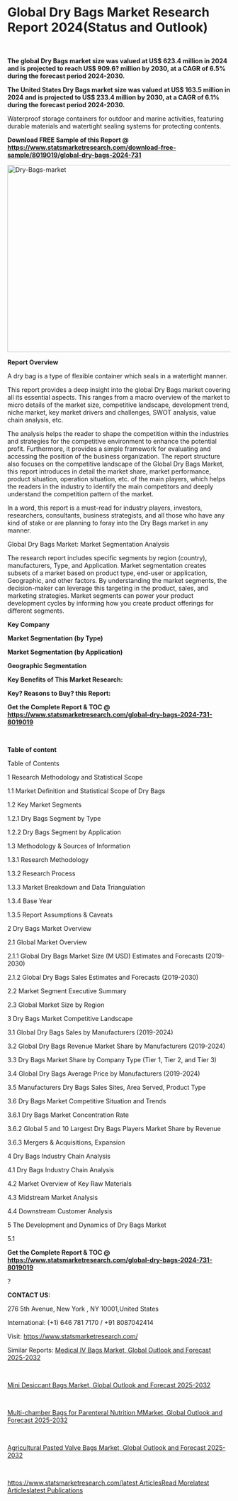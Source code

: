 <h1>Global Dry Bags Market Research Report 2024(Status and Outlook)</h1><br/><p><strong>The global Dry Bags market size was valued at US$ 623.4 million in 2024 and is projected to reach US$ 909.6? million by 2030, at a <strong>CAGR</strong> of 6.5% during the forecast period 2024-2030.</strong></p>
 
 
 
 <p><strong>The United States Dry Bags market size was valued at US$ 163.5 million in 2024 and is projected to US$ 233.4 million by 2030, at a <strong>CAGR</strong> of 6.1% during the forecast period 2024-2030.</strong></p>
 
 
 
 <p>Waterproof storage containers for outdoor and marine activities, featuring durable materials and watertight sealing systems for protecting contents.</p>
 
 
 
 <p><strong>Download FREE Sample of this Report @ <a href="https://www.statsmarketresearch.com/download-free-sample/8019019/global-dry-bags-2024-731">https://www.statsmarketresearch.com/download-free-sample/8019019/global-dry-bags-2024-731</a></strong></p>
 
 
 
 <p><img alt="Dry-Bags-market" src="https://www.grandresearchstore.com/assets/report-images/Dry_Bags_market.png" style="width: 703px; height: 422px;" /></p>
 
 
 
 <p><strong>Report Overview</strong></p>
 
 
 
 <p>A dry bag is a type of flexible container which seals in a watertight manner.</p>
 
 
 
 <p>This report provides a deep insight into the global Dry Bags market covering all its essential aspects. This ranges from a macro overview of the market to micro details of the market size, competitive landscape, development trend, niche market, key market drivers and challenges, SWOT analysis, value chain analysis, etc.</p>
 
 
 
 <p>The analysis helps the reader to shape the competition within the industries and strategies for the competitive environment to enhance the potential profit. Furthermore, it provides a simple framework for evaluating and accessing the position of the business organization. The report structure also focuses on the competitive landscape of the Global Dry Bags Market, this report introduces in detail the market share, market performance, product situation, operation situation, etc. of the main players, which helps the readers in the industry to identify the main competitors and deeply understand the competition pattern of the market.</p>
 
 
 
 <p>In a word, this report is a must-read for industry players, investors, researchers, consultants, business strategists, and all those who have any kind of stake or are planning to foray into the Dry Bags market in any manner.</p>
 
 
 
 <p>Global Dry Bags Market: Market Segmentation Analysis</p>
 
 
 
 <p>The research report includes specific segments by region (country), manufacturers, Type, and Application. Market segmentation creates subsets of a market based on product type, end-user or application, Geographic, and other factors. By understanding the market segments, the decision-maker can leverage this targeting in the product, sales, and marketing strategies. Market segments can power your product development cycles by informing how you create product offerings for different segments.</p>
 
 
 
 <p><strong>Key Company</strong></p>
 
 
 
 <p><strong>Market Segmentation (by Type)</strong></p>
 
 
 
 <p><strong>Market Segmentation (<strong>by Application</strong>)</strong></p>
 
 
 
 <p><strong>Geographic Segmentation</strong></p>
 
 
 
 <p><strong>Key Benefits of This Market Research:</strong></p>
 
 
 
 <p><strong>Key? <strong>Reasons to Buy</strong>? this Report:</strong></p>
 
 
 
 <div><b>Get the Complete Report & TOC @ <a href="https://www.statsmarketresearch.com/global-dry-bags-2024-731-8019019">https://www.statsmarketresearch.com/global-dry-bags-2024-731-8019019</a></b></div>
 
 
 
 <p><br />
 
 <b>Table of content</b></p>
 
 
 
 <p>Table of Contents<br />
 
 1 Research Methodology and Statistical Scope<br />
 
 1.1 Market Definition and Statistical Scope of Dry Bags<br />
 
 1.2 Key Market Segments<br />
 
 1.2.1 Dry Bags Segment by Type<br />
 
 1.2.2 Dry Bags Segment by Application<br />
 
 1.3 Methodology & Sources of Information<br />
 
 1.3.1 Research Methodology<br />
 
 1.3.2 Research Process<br />
 
 1.3.3 Market Breakdown and Data Triangulation<br />
 
 1.3.4 Base Year<br />
 
 1.3.5 Report Assumptions & Caveats<br />
 
 2 Dry Bags Market Overview<br />
 
 2.1 Global Market Overview<br />
 
 2.1.1 Global Dry Bags Market Size (M USD) Estimates and Forecasts (2019-2030)<br />
 
 2.1.2 Global Dry Bags Sales Estimates and Forecasts (2019-2030)<br />
 
 2.2 Market Segment Executive Summary<br />
 
 2.3 Global Market Size by Region<br />
 
 3 Dry Bags Market Competitive Landscape<br />
 
 3.1 Global Dry Bags Sales by Manufacturers (2019-2024)<br />
 
 3.2 Global Dry Bags Revenue Market Share by Manufacturers (2019-2024)<br />
 
 3.3 Dry Bags Market Share by Company Type (Tier 1, Tier 2, and Tier 3)<br />
 
 3.4 Global Dry Bags Average Price by Manufacturers (2019-2024)<br />
 
 3.5 Manufacturers Dry Bags Sales Sites, Area Served, Product Type<br />
 
 3.6 Dry Bags Market Competitive Situation and Trends<br />
 
 3.6.1 Dry Bags Market Concentration Rate<br />
 
 3.6.2 Global 5 and 10 Largest Dry Bags Players Market Share by Revenue<br />
 
 3.6.3 Mergers & Acquisitions, Expansion<br />
 
 4 Dry Bags Industry Chain Analysis<br />
 
 4.1 Dry Bags Industry Chain Analysis<br />
 
 4.2 Market Overview of Key Raw Materials<br />
 
 4.3 Midstream Market Analysis<br />
 
 4.4 Downstream Customer Analysis<br />
 
 5 The Development and Dynamics of Dry Bags Market<br />
 
 5.1</p>
 
 
 
 <div><b>Get the Complete Report & TOC @ <a href="https://www.statsmarketresearch.com/global-dry-bags-2024-731-8019019">https://www.statsmarketresearch.com/global-dry-bags-2024-731-8019019</a></b></div>
 
 
 
 <p>? </p>
 
 
 
 <p><b>CONTACT US:</b><br />
 
 276 5th Avenue, New York , NY 10001,United States<br />
 
 International: (+1) 646 781 7170 / +91 8087042414<br />
 
 Visit: <a href="https://www.statsmarketresearch.com/">https://www.statsmarketresearch.com/</a><br />
 
 Similar Reports: <a href="https://www.statsmarketresearch.com/global-dry-bags-2024-731-8019019">Medical IV Bags Market, Global Outlook and Forecast 2025-2032</a><br />
 
 <br />
 
 <a href="https://www.statsmarketresearch.com/global-dry-bags-2024-731-8019019">Mini Desiccant Bags Market, Global Outlook and Forecast 2025-2032</a><br />
 
 <br />
 
 <a href="https://www.statsmarketresearch.com/global-dry-bags-2024-731-8019019">Multi-chamber Bags for Parenteral Nutrition MMarket, Global Outlook and Forecast 2025-2032</a><br />
 
 <br />
 
 <a href="https://www.statsmarketresearch.com/global-dry-bags-2024-731-8019019">Agricultural Pasted Valve Bags Market, Global Outlook and Forecast 2025-2032</a><br />
 
 <br />
 
 <a href="https://gyeongbokgung.com">https://www.statsmarketresearch.com/</a><a href="https://hallyeomaritime.com">latest Articles</a><a href="https://jingwansa.com">Read More</a><a href="https://nguoiviet.jp/">latest Articles</a><a href="https://www.intelmarketresearch.com/">latest Publications</a></p>